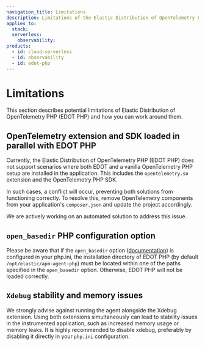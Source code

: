 ```yaml
---
navigation_title: Limitations
description: Limitations of the Elastic Distribution of OpenTelemetry PHP.
applies_to:
  stack:
  serverless:
    observability:
products:
  - id: cloud-serverless
  - id: observability
  - id: edot-php
---
```


# Limitations

This section describes potential limitations of Elastic Distribution of OpenTelemetry PHP (EDOT PHP)
and how you can work around them.

## OpenTelemetry extension and SDK loaded in parallel with EDOT PHP

Currently, the Elastic Distribution of OpenTelemetry PHP (EDOT PHP) does not support scenarios where both EDOT and a vanilla OpenTelemetry PHP setup are installed in the application. This includes the `opentelemetry.so` extension and the OpenTelemetry PHP SDK.

In such cases, a conflict will occur, preventing both solutions from functioning correctly. To resolve this, remove OpenTelemetry components from your application's `composer.json` and update the project accordingly.

We are actively working on an automated solution to address this issue.

## `open_basedir` PHP configuration option

Please be aware that if the `open_basedir` option ([documentation](https://www.php.net/manual/en/ini.core.php#ini.open-basedir)) is configured in your php.ini, the installation directory of EDOT PHP (by default `/opt/elastic/apm-agent-php`) must be located within one of the paths specified in the `open_basedir` option.
Otherwise, EDOT PHP will not be loaded correctly.


## `Xdebug` stability and memory issues

We strongly advise against running the agent alongside the Xdebug extension. Using both extensions simultaneously can lead to stability issues in the instrumented application, such as increased memory usage or memory leaks. It is highly recommended to disable xdebug, preferably by disabling it directly in your `php.ini` configuration.
